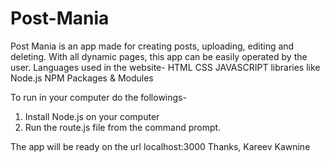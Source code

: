 # Post-Mania
Post Mania is an app made for creating posts, uploading, editing and deleting. With all dynamic pages, this app can be easily operated by the user.
Languages used in the website-
HTML
CSS
JAVASCRIPT libraries like Node.js
NPM Packages & Modules

To run in your computer do the followings-
1) Install Node.js on your computer
2) Run the route.js file from the command prompt.

The app will be ready on the url localhost:3000
Thanks,
Kareev Kawnine
